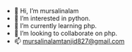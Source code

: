 - 👋 Hi, I’m mursalinalam
- 👀 I’m interested in python.
- 🌱 I’m currently learning php.
- 💞️ I’m looking to collaborate on php.
- 📫 mursalinalamtanjid827@gmail.com

<!---
mursalinalam/mursalinalam is a ✨ special ✨ repository because its `README.md` (this file) appears on your GitHub profile.
You can click the Preview link to take a look at your changes.
--->
